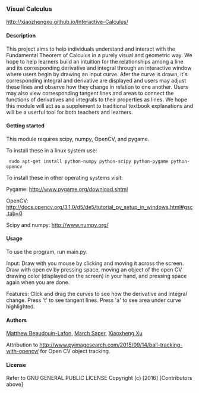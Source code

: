 ### Visual Calculus

http://xiaozhengxu.github.io/Interactive-Calculus/

#### Description
This project aims to help individuals understand and interact with the Fundamental Theorem of Calculus in a purely visual and geometric way. We hope to help learners build an intuition for the relationships among a line and its corresponding derivative and integral through an interactive window where users begin by drawing an input curve. Afer the curve is drawn, it's corresponding integral and derivative are displayed and users may adjust these lines and observe how they change in relation to one another. Users may also view corresponding tangent lines and areas to connect the functions of derivatives and integrals to their properties as lines. We hope this module will act as a supplement to traditional textbook explanations and will be a userful tool for both teachers and learners.

#### Getting started
This module requires scipy, numpy, OpenCV, and pygame. 

To install these in a linux system use:

 ` sudo apt-get install python-numpy python-scipy python-pygame python-opencv`
 
To install these in other operating systems visit:

Pygame:
http://www.pygame.org/download.shtml

OpenCV:
http://docs.opencv.org/3.1.0/d5/de5/tutorial_py_setup_in_windows.html#gsc.tab=0

Scipy and numpy:
http://www.numpy.org/

#### Usage
To use the program, run main.py.

Input:
Draw with you mouse by clicking and moving it across the screen. 
Draw with open cv by pressing space, moving an object of the open CV drawing color (displayed on the screen) in your hand, and pressing space again when you are done. 

Features:
Click and drag the curves to see how the derivative and integral change. 
Press 't' to see tangent lines. 
Press 'a' to see area under curve highlighted.

#### Authors
[Matthew Beaudouin-Lafon](https://github.com/MatthewBeaudouinLafon), [March Saper](https://github.com/mesrumpled), [Xiaoxheng Xu](https://github.com/xiaozhengxu) 

Attribution to http://www.pyimagesearch.com/2015/09/14/ball-tracking-with-opencv/ for Open CV object tracking.

#### License
Refer to  GNU GENERAL PUBLIC LICENSE
Copyright (c) [2016] [Contributors above]
